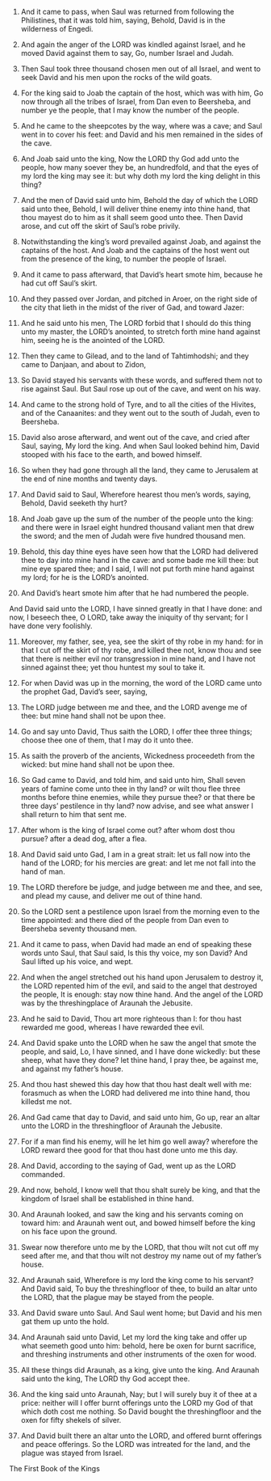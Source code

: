 1. And it came to pass, when Saul was returned from following the
Philistines, that it was told him, saying, Behold, David is in the
wilderness of Engedi.

1. And again the anger of the LORD was kindled against Israel, and
he moved David against them to say, Go, number Israel and Judah.

2. Then Saul took three thousand chosen men out of all Israel, and
went to seek David and his men upon the rocks of the wild goats.

2. For the king said to Joab the captain of the host, which was with
him, Go now through all the tribes of Israel, from Dan even to
Beersheba, and number ye the people, that I may know the number of the
people.

3. And he came to the sheepcotes by the way, where was a cave; and
Saul went in to cover his feet: and David and his men remained in the
sides of the cave.

3. And Joab said unto the king, Now the LORD thy God add unto the
people, how many soever they be, an hundredfold, and that the eyes of
my lord the king may see it: but why doth my lord the king delight in
this thing?

4. And the men of David said unto him, Behold the day of which the
LORD said unto thee, Behold, I will deliver thine enemy into thine
hand, that thou mayest do to him as it shall seem good unto thee. Then
David arose, and cut off the skirt of Saul’s robe privily.

4. Notwithstanding the king’s word prevailed against
Joab, and against the captains of the host. And Joab and the captains
of the host went out from the presence of the king, to number the
people of Israel.

5. And it came to pass afterward, that David’s heart smote him,
because he had cut off Saul’s skirt.

5. And they passed over Jordan, and pitched in Aroer, on the right
side of the city that lieth in the midst of the river of Gad, and
toward Jazer:

6. And he said unto his men, The LORD forbid that I should do this
thing unto my master, the LORD’s anointed, to stretch forth mine hand
against him, seeing he is the anointed of the LORD.

6. Then they came to Gilead, and to the land of
Tahtimhodshi; and they came to Danjaan, and about to Zidon,

7. So David stayed his servants with these words, and suffered them
not to rise against Saul. But Saul rose up out of the cave, and went
on his way.

7. And
came to the strong hold of Tyre, and to all the cities of the Hivites,
and of the Canaanites: and they went out to the south of Judah, even
to Beersheba.

8. David also arose afterward, and went out of the cave, and cried
after Saul, saying, My lord the king. And when Saul looked behind him,
David stooped with his face to the earth, and bowed himself.

8. So when they had gone through all the land, they came to
Jerusalem at the end of nine months and twenty days.

9. And David said to Saul, Wherefore hearest thou men’s words,
saying, Behold, David seeketh thy hurt?

9. And Joab gave up the sum of the number of the people unto the
king: and there were in Israel eight hundred thousand valiant men that
drew the sword; and the men of Judah were five hundred thousand men.

10. Behold, this day thine
eyes have seen how that the LORD had delivered thee to day into mine
hand in the cave: and some bade me kill thee: but mine eye spared
thee; and I said, I will not put forth mine hand against my lord; for
he is the LORD’s anointed.

10. And David’s heart smote him after that he had numbered the
people.

And David said unto the LORD, I have sinned greatly in that I have
done: and now, I beseech thee, O LORD, take away the iniquity of thy
servant; for I have done very foolishly.

11. Moreover, my father, see, yea, see the skirt of thy robe in my
hand: for in that I cut off the skirt of thy robe, and killed thee
not, know thou and see that there is neither evil nor transgression in
mine hand, and I have not sinned against thee; yet thou huntest my
soul to take it.

11. For when David was up in the morning, the word of the LORD came
unto the prophet Gad, David’s seer, saying,

12. The LORD judge between me and thee, and the LORD avenge me of
thee: but mine hand shall not be upon thee.

12. Go and say unto
David, Thus saith the LORD, I offer thee three things; choose thee one
of them, that I may do it unto thee.

13. As saith the proverb of the ancients, Wickedness proceedeth from
the wicked: but mine hand shall not be upon thee.

13. So Gad came to David, and told him, and said unto him, Shall
seven years of famine come unto thee in thy land? or wilt thou flee
three months before thine enemies, while they pursue thee? or that
there be three days’ pestilence in thy land? now advise, and see what
answer I shall return to him that sent me.

14. After whom is the king of Israel come out? after whom dost thou
pursue? after a dead dog, after a flea.

14. And David said unto Gad, I am in a great strait: let us fall now
into the hand of the LORD; for his mercies are great: and let me not
fall into the hand of man.

15. The LORD therefore be judge, and judge between me and thee, and
see, and plead my cause, and deliver me out of thine hand.

15. So the LORD sent a pestilence upon Israel from the morning even
to the time appointed: and there died of the people from Dan even to
Beersheba seventy thousand men.

16. And it came to pass, when David had made an end of speaking
these words unto Saul, that Saul said, Is this thy voice, my son
David? And Saul lifted up his voice, and wept.

16. And when the angel stretched out his hand upon Jerusalem to
destroy it, the LORD repented him of the evil, and said to the angel
that destroyed the people, It is enough: stay now thine hand. And the
angel of the LORD was by the threshingplace of Araunah the Jebusite.

17. And he said to David, Thou art more righteous than I: for thou
hast rewarded me good, whereas I have rewarded thee evil.

17. And David spake unto the LORD when he saw the angel that smote
the people, and said, Lo, I have sinned, and I have done wickedly: but
these sheep, what have they done? let thine hand, I pray thee, be
against me, and against my father’s house.

18. And thou hast shewed this day how that thou hast dealt well with
me: forasmuch as when the LORD had delivered me into thine hand, thou
killedst me not.

18. And Gad came that day to David, and said unto him, Go up, rear
an altar unto the LORD in the threshingfloor of Araunah the Jebusite.

19. For if a man find his enemy, will he let him go well away?
wherefore the LORD reward thee good for that thou hast done unto me
this day.

19. And David, according to the saying of Gad, went up as the LORD
commanded.

20. And now, behold, I know well that thou shalt surely be king, and
that the kingdom of Israel shall be established in thine hand.

20. And Araunah looked, and saw the king and his servants coming on
toward him: and Araunah went out, and bowed himself before the king on
his face upon the ground.

21. Swear now therefore unto me by the LORD, that thou wilt not cut
off my seed after me, and that thou wilt not destroy my name out of my
father’s house.

21. And Araunah said, Wherefore is my lord the king come to his
servant? And David said, To buy the threshingfloor of thee, to build
an altar unto the LORD, that the plague may be stayed from the people.

22. And David sware unto Saul. And Saul went home; but David and his
men gat them up unto the hold.

22. And Araunah said unto David, Let my lord the king take and offer
up what seemeth good unto him: behold, here be oxen for burnt
sacrifice, and threshing instruments and other instruments of the oxen
for wood.

23. All these things did Araunah, as a king, give unto the king. And
Araunah said unto the king, The LORD thy God accept thee.

24. And the king said unto Araunah, Nay; but I will surely buy it of
thee at a price: neither will I offer burnt offerings unto the LORD my
God of that which doth cost me nothing. So David bought the
threshingfloor and the oxen for fifty shekels of silver.

25. And David built there an altar unto the LORD, and offered burnt
offerings and peace offerings. So the LORD was intreated for the land,
and the plague was stayed from Israel.




The First Book of the Kings